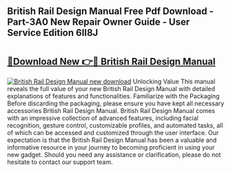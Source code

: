 ## British Rail Design Manual Free Pdf Download - Part-3A0 New Repair Owner Guide - User Service Edition 6II8J

# <h2><a href="http://cf17183.oget.top/?id=British+Rail+Design+Manual">🔗Download New 👉🔴 British Rail Design Manual</a></h2>

[![British Rail Design Manual new download](https://i.imgur.com/5g1atiW.png)](http://cf17183.oget.top/?id=British+Rail+Design+Manual)
Unlocking Value This manual reveals the full value of your new British Rail Design Manual with detailed explanations of features and functionalities. Familiarize with the Packaging Before discarding the packaging, please ensure you have kept all necessary accessories British Rail Design Manual. British Rail Design Manual comes with an impressive collection of advanced features, including facial recognition, gesture control, customizable profiles, and automated tasks, all of which can be accessed and customized through the user interface. Our expectation is that the British Rail Design Manual has been a valuable and informative resource in your journey to becoming proficient in using your new gadget. Should you need any assistance or clarification, please do not hesitate to contact our support team.
